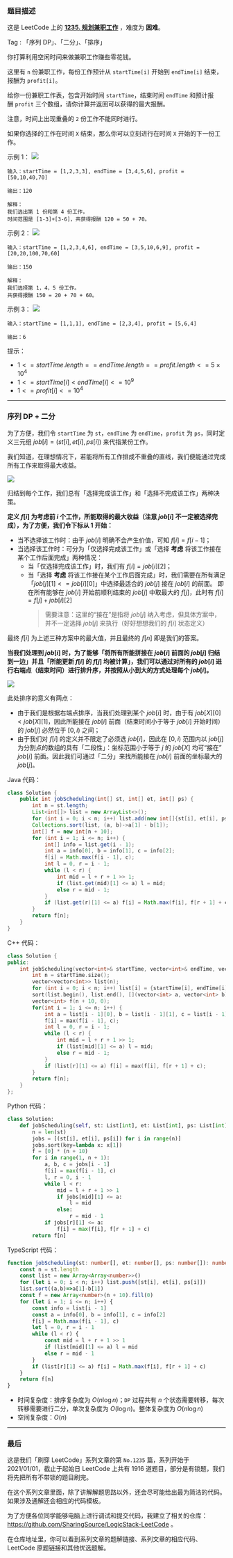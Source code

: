 ### 题目描述

这是 LeetCode 上的 **[1235. 规划兼职工作](https://leetcode.cn/problems/maximum-profit-in-job-scheduling/solution/by-ac_oier-rgup/)** ，难度为 **困难**。

Tag : 「序列 DP」、「二分」、「排序」



你打算利用空闲时间来做兼职工作赚些零花钱。

这里有 `n` 份兼职工作，每份工作预计从 `startTime[i]` 开始到 `endTime[i]` 结束，报酬为 `profit[i]`。

给你一份兼职工作表，包含开始时间 `startTime`，结束时间 `endTime` 和预计报酬 `profit` 三个数组，请你计算并返回可以获得的最大报酬。

注意，时间上出现重叠的 `2` 份工作不能同时进行。

如果你选择的工作在时间 `X` 结束，那么你可以立刻进行在时间 `X` 开始的下一份工作。

示例 1：
![](https://assets.leetcode-cn.com/aliyun-lc-upload/uploads/2019/10/19/sample1_1584.png)
```
输入：startTime = [1,2,3,3], endTime = [3,4,5,6], profit = [50,10,40,70]

输出：120

解释：
我们选出第 1 份和第 4 份工作， 
时间范围是 [1-3]+[3-6]，共获得报酬 120 = 50 + 70。
```
示例 2：
![](https://assets.leetcode-cn.com/aliyun-lc-upload/uploads/2019/10/19/sample22_1584.png)
```
输入：startTime = [1,2,3,4,6], endTime = [3,5,10,6,9], profit = [20,20,100,70,60]

输出：150

解释：
我们选择第 1，4，5 份工作。 
共获得报酬 150 = 20 + 70 + 60。
```
示例 3：
![](https://assets.leetcode-cn.com/aliyun-lc-upload/uploads/2019/10/19/sample3_1584.png)
```
输入：startTime = [1,1,1], endTime = [2,3,4], profit = [5,6,4]

输出：6
```

提示：
* $1 <= startTime.length == endTime.length == profit.length <= 5 \times 10^4$
* $1 <= startTime[i] < endTime[i] <= 10^9$
* $1 <= profit[i] <= 10^4$

---

### 序列 DP + 二分

为了方便，我们令 `startTime` 为 `st`，`endTime` 为 `endTime`，`profit` 为 `ps`，同时定义三元组 $job[i] = (st[i], et[i], ps[i])$ 来代指某份工作。

我们知道，在理想情况下，若能将所有工作排成不重叠的直线，我们便能通过完成所有工作来取得最大收益。

![](https://pic.leetcode.cn/1666400800-lPFoHa-image.png)

归结到每个工作，我们总有「选择完成该工作」和「选择不完成该工作」两种决策。

**定义 $f[i]$ 为考虑前 $i$ 个工作，所能取得的最大收益（注意 $job[i]$ 不一定被选择完成），为了方便，我们令下标从 $1$ 开始：**

* 当不选择该工作时：由于 $job[i]$ 明确不会产生价值，可知 $f[i] = f[i - 1]$；
* 当选择该工作时：可分为「仅选择完成该工作」或「选择 **考虑** 将该工作接在某个工作后面完成」两种情况：
    * 当「仅选择完成该工作」时，我们有 $f[i] = job[i][2]$；
    * 当「选择 **考虑** 将该工作接在某个工作后面完成」时，我们需要在所有满足「$job[j][1] <= job[i][0]$」中选择最适合的 $job[j]$ 接在 $job[i]$ 的前面。
      即在所有能够在 $job[i]$ 开始前顺利结束的 $job[j]$ 中取最大的 $f[j]$，此时有 $f[i] = f[j] + job[i][2]$
        > 需要注意：这里的“接在”是指将 $job[j]$ 纳入考虑，但具体方案中，并不一定选择 $job[j]$ 来执行（好好想想我们的 $f[i]$ 状态定义）

最终 $f[i]$ 为上述三种方案中的最大值，并且最终的 $f[n]$ 即是我们的答案。

**当我们处理到 $job[i]$ 时，为了能够「将所有所能拼接在 $job[i]$ 前面的 $job[j]$ 归结到一边」并且「所能更新 $f[i]$ 的 $f[j]$ 均被计算」，我们可以通过对所有的 $job[i]$ 进行右端点（结束时间）进行排升序，并按照从小到大的方式处理每个 $job[i]$。**

![](https://pic.leetcode.cn/1666401661-okRwsD-image.png)

此处排序的意义有两点：

* 由于我们是根据右端点排序，当我们处理到某个 $job[i]$ 时，由于有 $job[X][0] < job[X][1]$，因此所能接在 $job[i]$ 前面（结束时间小于等于 $job[i]$ 开始时间）的 $job[j]$ 必然位于 $[0, i)$ 之间；
* 由于我们对 $f[i]$ 的定义并不限定了必须选 $job[i]$，因此在 $[0, i)$ 范围内以 $job[j]$ 为分割点的数组的具有「二段性」：坐标范围小于等于 $j$ 的 $job[X]$ 均可“接在” $job[i]$ 前面。因此我们可通过「二分」来找所能接在 $job[i]$ 前面的坐标最大的 $job[j]$。

Java 代码：
```Java
class Solution {
    public int jobScheduling(int[] st, int[] et, int[] ps) {
        int n = st.length;
        List<int[]> list = new ArrayList<>();
        for (int i = 0; i < n; i++) list.add(new int[]{st[i], et[i], ps[i]});
        Collections.sort(list, (a, b)->a[1] - b[1]);
        int[] f = new int[n + 10];
        for (int i = 1; i <= n; i++) {
            int[] info = list.get(i - 1);
            int a = info[0], b = info[1], c = info[2];
            f[i] = Math.max(f[i - 1], c);
            int l = 0, r = i - 1;
            while (l < r) {
                int mid = l + r + 1 >> 1;
                if (list.get(mid)[1] <= a) l = mid;
                else r = mid - 1;
            }
            if (list.get(r)[1] <= a) f[i] = Math.max(f[i], f[r + 1] + c);
        }
        return f[n];
    }
}
```
C++ 代码：
```C++
class Solution {
public:
    int jobScheduling(vector<int>& startTime, vector<int>& endTime, vector<int>& profit) {
        int n = startTime.size();
        vector<vector<int>> list(n);
        for (int i = 0; i < n; i++) list[i] = {startTime[i], endTime[i], profit[i]};
        sort(list.begin(), list.end(), [](vector<int> a, vector<int> b)->bool{return a[1] < b[1];});
        vector<int> f(n + 10, 0);
        for(int i = 1; i <= n; i++) {
            int a = list[i - 1][0], b = list[i - 1][1], c = list[i - 1][2];
            f[i] = max(f[i - 1], c);
            int l = 0, r = i - 1;
            while (l < r) {
                int mid = l + r + 1 >> 1;
                if (list[mid][1] <= a) l = mid;
                else r = mid - 1;
            }
            if (list[r][1] <= a) f[i] = max(f[i], f[r + 1] + c);
        }
        return f[n];
    }
};
```
Python 代码：
```Python
class Solution:
    def jobScheduling(self, st: List[int], et: List[int], ps: List[int]) -> int:
        n = len(st)
        jobs = [(st[i], et[i], ps[i]) for i in range(n)]
        jobs.sort(key=lambda x: x[1])
        f = [0] * (n + 10)
        for i in range(1, n + 1):
            a, b, c = jobs[i - 1]
            f[i] = max(f[i - 1], c)
            l, r = 0, i - 1
            while l < r:
                mid = l + r + 1 >> 1
                if jobs[mid][1] <= a:
                    l = mid
                else:
                    r = mid - 1
            if jobs[r][1] <= a:
                f[i] = max(f[i], f[r + 1] + c)
        return f[n]
```
TypeScript 代码：
```TypeScript
function jobScheduling(st: number[], et: number[], ps: number[]): number {
    const n = st.length
    const list = new Array<Array<number>>()
    for (let i = 0; i < n; i++) list.push([st[i], et[i], ps[i]])
    list.sort((a,b)=>a[1]-b[1])
    const f = new Array<number>(n + 10).fill(0)
    for (let i = 1; i <= n; i++) {
        const info = list[i - 1]
        const a = info[0], b = info[1], c = info[2]
        f[i] = Math.max(f[i - 1], c)
        let l = 0, r = i - 1
        while (l < r) {
            const mid = l + r + 1 >> 1
            if (list[mid][1] <= a) l = mid
            else r = mid - 1
        }
        if (list[r][1] <= a) f[i] = Math.max(f[i], f[r + 1] + c)
    }
    return f[n]
}
```
* 时间复杂度：排序复杂度为 $O(n\log{n})$；`DP` 过程共有 $n$ 个状态需要转移，每次转移需要进行二分，单次复杂度为 $O(\log{n})$。整体复杂度为 $O(n\log{n})$
* 空间复杂度：$O(n)$

---

### 最后

这是我们「刷穿 LeetCode」系列文章的第 `No.1235` 篇，系列开始于 2021/01/01，截止于起始日 LeetCode 上共有 1916 道题目，部分是有锁题，我们将先把所有不带锁的题目刷完。

在这个系列文章里面，除了讲解解题思路以外，还会尽可能给出最为简洁的代码。如果涉及通解还会相应的代码模板。

为了方便各位同学能够电脑上进行调试和提交代码，我建立了相关的仓库：https://github.com/SharingSource/LogicStack-LeetCode 。

在仓库地址里，你可以看到系列文章的题解链接、系列文章的相应代码、LeetCode 原题链接和其他优选题解。

